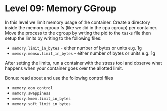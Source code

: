 # Level 09: Memory CGroup

In this level we limit memory usage of the container. Create a directory inside the memory cgroup fs (like we did in the cpu cgroup) per container. Move the process to the cgroup by writing the pid to the `tasks` file then setup the limits by writing to the following files:
- `memory.limit_in_bytes` - either number of bytes or units e.g. 1g
- `memory.memsw.limit_in_bytes` - either number of bytes or units e.g. 1g

After setting the limits, run a container with the stress tool and observe what happens when your container goes over the allotted limit.

Bonus: read about and use the following control files
- `memory.oom_control`
- `memory.swappiness`
- `memory.kmem.limit_in_bytes`
- `memory.soft_limit_in_bytes`
